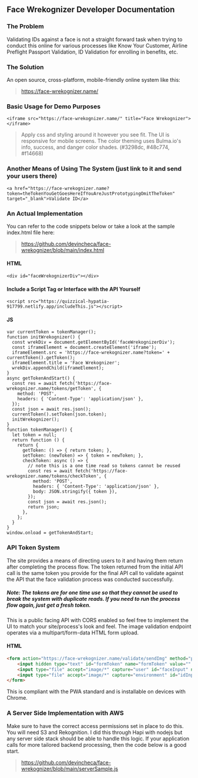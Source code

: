 ## Face Wrekognizer Developer Documentation

### The Problem

Validating IDs against a face is not a straight forward task when trying to conduct this online for various processes like Know Your Customer, Airline Preflight Passport Validation, ID Validation for enrolling in benefits, etc.

### The Solution

An open source, cross-platform, mobile-friendly online system like this:
>https://face-wrekognizer.name/

### Basic Usage for Demo Purposes

`<iframe src="https://face-wrekognizer.name/" title="Face Wrekognizer"></iframe>`
>Apply css and styling around it however you see fit. The UI is responsive for mobile screens.
>The color theming uses Bulma.io's info, success, and danger color shades. 
>(#3298dc, #48c774, #f14668)

### Another Means of Using The System (just link to it and send your users there)
`<a href="https://face-wrekognizer.name?token=theTokenYouGetGoesHereIfYouAreJustPrototypingOmitTheToken" target="_blank">Validate ID</a>`

### An Actual Implementation

You can refer to the code snippets below or take a look at the sample index.html file here:
>https://github.com/devincheca/face-wrekognizer/blob/main/index.html

#### HTML
`<div id="faceWrekognizerDiv"></div>`

#### Include a Script Tag or Interface with the API Yourself

`<script src="https://quizzical-hypatia-917799.netlify.app/includeThis.js"></script>`

#### JS
    var currentToken = tokenManager();
    function initWrekognizer() {
      const wrekDiv = document.getElementById('faceWrekognizerDiv');
      const iframeElement = document.createElement('iframe');
      iframeElement.src = 'https://face-wrekognizer.name?token=' + currentToken().getToken();
      iframeElement.title = 'Face Wrekognizer';
      wrekDiv.appendChild(iframeElement);
    }
    async getTokenAndStart() {
      const res = await fetch('https://face-wrekognizer.name/tokens/getToken', {
        method: 'POST',
        headers: { 'Content-Type': 'application/json' },
      });
      const json = await res.json();
      currentToken().setToken(json.token);
      initWrekognizer();
    }
    function tokenManager() {
      let token = null;
      return function () {
        return {
          getToken: () => { return token; },
          setToken: (newToken) => { token = newToken; },
          checkToken: async () => {
            // note this is a one time read so tokens cannot be reused
            const res = await fetch('https://face-wrekognizer.name/tokens/checkToken', {
              method: 'POST',
              headers: { 'Content-Type': 'application/json' },
              body: JSON.stringify({ token }),
            });
            const json = await res.json();
            return json;
          },
        };
      }
    }
    window.onload = getTokenAndStart;

### API Token System

The site provides a means of directing users to it and having them return after completing the process flow. The token returned from the initial API call is the same token you provide for the final API call to validate against the API that the face validation process was conducted successfully.

##### Note: The tokens are for one time use so that they cannot be used to break the system with duplicate reads. If you need to run the process flow again, just get a fresh token.

This is a public facing API with CORS enabled so feel free to implement the UI to match your site/process's look and feel. The image validation endpoint operates via a multipart/form-data HTML form upload.


#### HTML
```html
<form action="https://face-wrekognizer.name/validate/sendImg" method="post" enctype="multipart/form-data" id="photoUploadForm" name="photoUploadForm">
    <input hidden type="text" id="formToken" name="formToken" value="" />
    <input type="file" accept="image/*" capture="user" id="faceInput" name="faceInput" />
    <input type="file" accept="image/*" capture="environment" id="idInput" name="idInput" />
</form>
```

This is compliant with the PWA standard and is installable on devices with Chrome.

### A Server Side Implementation with AWS

Make sure to have the correct access permissions set in place to do this. You will need S3 and Rekognition. I did this through Hapi with nodejs but any server side stack should be able to handle this logic. If your application calls for more tailored backend processing, then the code below is a good start.
>https://github.com/devincheca/face-wrekognizer/blob/main/serverSample.js
